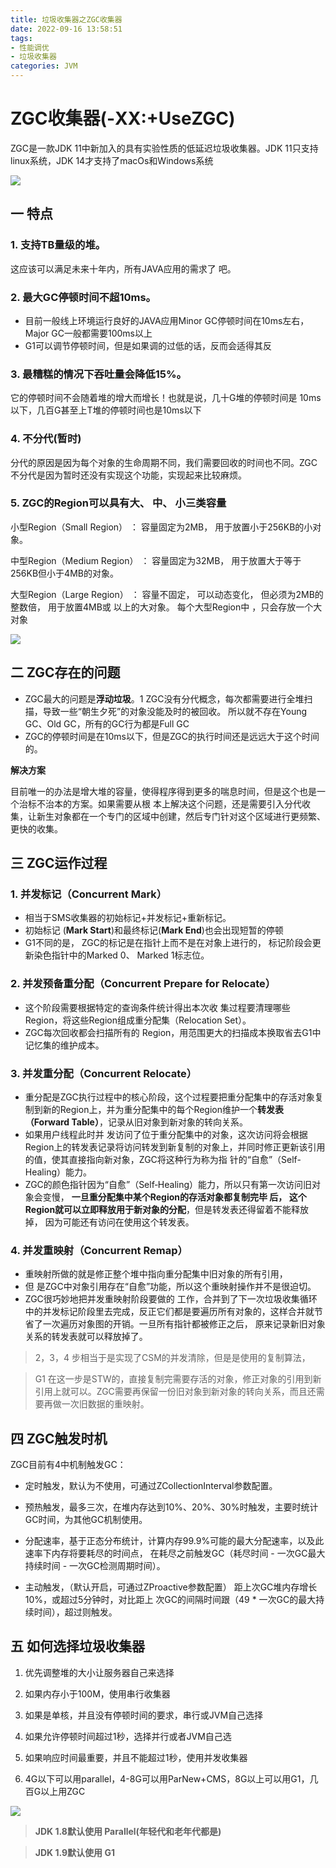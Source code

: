 ```yaml
---
title: 垃圾收集器之ZGC收集器
date: 2022-09-16 13:58:51
tags:
- 性能调优
- 垃圾收集器
categories: JVM
---
```


# **ZGC收集器**(-XX:+UseZGC)

ZGC是一款JDK 11中新加入的具有实验性质的低延迟垃圾收集器。JDK 11只支持linux系统，JDK 14才支持了macOs和Windows系统

![](https://tva1.sinaimg.cn/large/e6c9d24ely1h68eptrgcjj218s0hgwge.jpg)

## 一 特点

### 1. **支持TB量级的堆**。

这应该可以满足未来十年内，所有JAVA应用的需求了 吧。

### 2. **最大GC停顿时间不超10ms**。

- 目前一般线上环境运行良好的JAVA应用Minor GC停顿时间在10ms左右， Major GC一般都需要100ms以上
- G1可以调节停顿时间，但是如果调的过低的话，反而会适得其反

### 3. 最糟糕的情况下吞吐量会降低15%。

它的停顿时间不会随着堆的增大而增长！也就是说，几十G堆的停顿时间是 10ms以下，几百G甚至上T堆的停顿时间也是10ms以下

### 4. **不分代(暂时)**

分代的原因是因为每个对象的生命周期不同，我们需要回收的时间也不同。ZGC不分代是因为暂时还没有实现这个功能，实现起来比较麻烦。

### 5. ZGC的Region可以具有大、 中、 小三类容量

小型Region（Small Region） ： 容量固定为2MB， 用于放置小于256KB的小对象。 

中型Region（Medium Region） ： 容量固定为32MB， 用于放置大于等于256KB但小于4MB的对象。 

大型Region（Large Region） ： 容量不固定， 可以动态变化， 但必须为2MB的整数倍， 用于放置4MB或 以上的大对象。 每个大型Region中 ，只会存放一个大对象

![](https://tva1.sinaimg.cn/large/e6c9d24ely1h68eya6svwj211k0n40zq.jpg)

## 二 **ZGC存**在的问题

- ZGC最大的问题是**浮动垃圾**。1 ZGC没有分代概念，每次都需要进行全堆扫描，导致一些“朝生夕死”的对象没能及时的被回收。 所以就不存在Young GC、Old GC，所有的GC行为都是Full GC
- ZGC的停顿时间是在10ms以下，但是ZGC的执行时间还是远远大于这个时间的。

**解决方案** 

目前唯一的办法是增大堆的容量，使得程序得到更多的喘息时间，但是这个也是一个治标不治本的方案。如果需要从根 本上解决这个问题，还是需要引入分代收集，让新生对象都在一个专门的区域中创建，然后专门针对这个区域进行更频繁、更快的收集。 

##  三 **ZGC运作过程** 

### 1. 并发标记（Concurrent Mark）

- 相当于SMS收集器的初始标记+并发标记+重新标记。
- 初始标记 (**Mark Start**)和最终标记(**Mark End**)也会出现短暂的停顿
- G1不同的是， ZGC的标记是在指针上而不是在对象上进行的， 标记阶段会更新染色指针中的Marked 0、 Marked 1标志位。 

### 2. 并发预备重分配（Concurrent Prepare for Relocate）

- 这个阶段需要根据特定的查询条件统计得出本次收 集过程要清理哪些Region，将这些Region组成重分配集（Relocation Set）。
- ZGC每次回收都会扫描所有的 Region，用范围更大的扫描成本换取省去G1中记忆集的维护成本。 

### 3. 并发重分配（Concurrent Relocate）

- 重分配是ZGC执行过程中的核心阶段，这个过程要把重分配集中的存活对象复制到新的Region上，并为重分配集中的每个Region维护一个**转发表（Forward Table）**，记录从旧对象到新对象的转向关系。
- 如果用户线程此时并 发访问了位于重分配集中的对象，这次访问将会根据Region上的转发表记录将访问转发到新复制的对象上，并同时修正更新该引用的值，使其直接指向新对象，ZGC将这种行为称为指 针的“自愈”（Self-Healing）能力。 
- ZGC的颜色指针因为“自愈”（Self‐Healing）能力，所以只有第一次访问旧对象会变慢， **一旦重分配集中某个Region的存活对象都复制完毕 后， 这个Region就可以立即释放用于新对象的分配**，但是转发表还得留着不能释放掉， 因为可能还有访问在使用这个转发表。 

### 4. **并发重映射（Concurrent Remap）**

- 重映射所做的就是修正整个堆中指向重分配集中旧对象的所有引用，
- 但 是ZGC中对象引用存在“自愈”功能，所以这个重映射操作并不是很迫切。
- ZGC很巧妙地把并发重映射阶段要做的 工作，合并到了下一次垃圾收集循环中的并发标记阶段里去完成，反正它们都是要遍历所有对象的，这样合并就节 省了一次遍历对象图的开销。一旦所有指针都被修正之后， 原来记录新旧对象关系的转发表就可以释放掉了。

> 2，3，4 步相当于是实现了CSM的并发清除，但是是使用的复制算法，

> G1 在这一步是STW的，直接复制完需要存活的对象，修正对象的引用到新引用上就可以。ZGC需要再保留一份旧对象到新对象的转向关系，而且还需要再做一次旧数据的重映射。

## 四 **ZGC触发时机** 

ZGC目前有4中机制触发GC： 

- 定时触发，默认为不使用，可通过ZCollectionInterval参数配置。 

- 预热触发，最多三次，在堆内存达到10%、20%、30%时触发，主要时统计GC时间，为其他GC机制使用。 
- 分配速率，基于正态分布统计，计算内存99.9%可能的最大分配速率，以及此速率下内存将要耗尽的时间点， 在耗尽之前触发GC（耗尽时间 - 一次GC最大持续时间 - 一次GC检测周期时间）。 

- 主动触发，（默认开启，可通过ZProactive参数配置） 距上次GC堆内存增长10%，或超过5分钟时，对比距上 次GC的间隔时间跟（49 * 一次GC的最大持续时间），超过则触发。 



## 五 **如何选择垃圾收集器**

1. 优先调整堆的大小让服务器自己来选择 

2. 如果内存小于100M，使用串行收集器 

3. 如果是单核，并且没有停顿时间的要求，串行或JVM自己选择 

4. 如果允许停顿时间超过1秒，选择并行或者JVM自己选 

5. 如果响应时间最重要，并且不能超过1秒，使用并发收集器 

6. 4G以下可以用parallel，4-8G可以用ParNew+CMS，8G以上可以用G1，几百G以上用ZGC

![](https://tva1.sinaimg.cn/large/e6c9d24ely1h68gwgek4ij21jq0a2tax.jpg)



> **JDK 1.8默认使用 Parallel(年轻代和老年代都是)** 

> **JDK 1.9默认使用 G1** 
